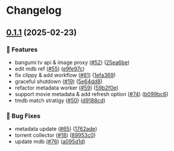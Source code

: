# Changelog

## [0.1.1](https://github.com/lyqingye/bangumi-rs/compare/metadata-v0.1.0...metadata-v0.1.1) (2025-02-23)


### 🚀 Features

* bangumi tv api & image proxy ([#52](https://github.com/lyqingye/bangumi-rs/issues/52)) ([25ea6be](https://github.com/lyqingye/bangumi-rs/commit/25ea6be019f0a4345e39a1c9137b8f9c1e42ca2e))
* edit mdb ref ([#55](https://github.com/lyqingye/bangumi-rs/issues/55)) ([e9fe97c](https://github.com/lyqingye/bangumi-rs/commit/e9fe97cb2c37e0efe2d84debb117617899d51550))
* fix clippy & add workflow ([#61](https://github.com/lyqingye/bangumi-rs/issues/61)) ([1efa369](https://github.com/lyqingye/bangumi-rs/commit/1efa3695615df6a9acf1f15c673d069906e60102))
* graceful shutdown ([#19](https://github.com/lyqingye/bangumi-rs/issues/19)) ([5e64dd8](https://github.com/lyqingye/bangumi-rs/commit/5e64dd86b26e4ff55d169eb2818242aa82c0ec14))
* refactor metadata worker ([#59](https://github.com/lyqingye/bangumi-rs/issues/59)) ([59b2f0e](https://github.com/lyqingye/bangumi-rs/commit/59b2f0ec80720f57fd4ec1062578a491e7fffd87))
* support movie metadata & add refresh option ([#74](https://github.com/lyqingye/bangumi-rs/issues/74)) ([b099bc6](https://github.com/lyqingye/bangumi-rs/commit/b099bc631e24bc24e76a9daba3fc671267162533))
* tmdb match stratigy ([#50](https://github.com/lyqingye/bangumi-rs/issues/50)) ([d9188cd](https://github.com/lyqingye/bangumi-rs/commit/d9188cd383e2e4a1749483e2e6ed9b3e728b980a))


### 🐛 Bug Fixes

* metadata  update ([#65](https://github.com/lyqingye/bangumi-rs/issues/65)) ([1762ade](https://github.com/lyqingye/bangumi-rs/commit/1762adef8815293f6616b57d40fdd31642635fce))
* torrent collector ([#18](https://github.com/lyqingye/bangumi-rs/issues/18)) ([89953c0](https://github.com/lyqingye/bangumi-rs/commit/89953c019cb57b3a7e11d5779b643b959e99c434))
* update mdb ([#76](https://github.com/lyqingye/bangumi-rs/issues/76)) ([a095d1d](https://github.com/lyqingye/bangumi-rs/commit/a095d1d17df5dcf5f07b5f10c7ef861f1590f58b))
